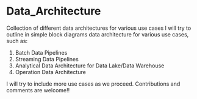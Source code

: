 # Data_Architecture
Collection of different data architectures for various use cases
I will try to outline in simple block diagrams data architecture for various use cases, such as:

1. Batch Data Pipelines
2. Streaming Data Pipelines
3. Analytical Data Architecture for Data Lake/Data Warehouse
4. Operation Data Architecture

I will try to include more use cases as we proceed. Contributions and comments are welcome!!

